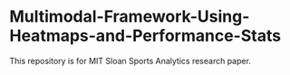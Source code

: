 # Multimodal-Framework-Using-Heatmaps-and-Performance-Stats
This repository is for MIT Sloan Sports Analytics research paper.
